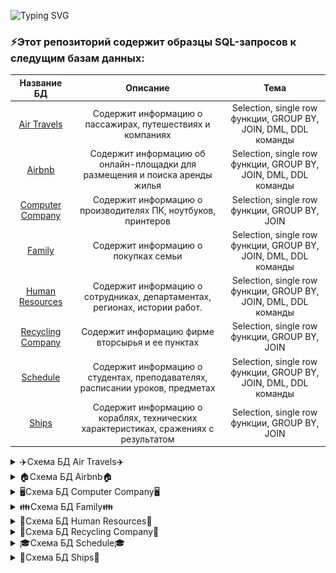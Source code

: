 ![Typing SVG](https://readme-typing-svg.herokuapp.com?color=%2356BCF8&lines=This+is+SQL+portfolio)

### ⚡Этот репозиторий содержит образцы SQL-запросов к следущим базам данных:
| Название БД       | Описание                          |Тема|
| :-------------:|:------------------------:|:-----:|
| [Air Travels](https://github.com/KunxY174/SQL/tree/main/Air-Travels)|Содержит информацию о пассажирах, путешествиях и компаниях |Selection, single row функции, GROUP BY, JOIN, DML, DDL команды|
| [Airbnb](https://github.com/KunxY174/SQL/tree/main/Airbnb)|Содержит информацию об онлайн-площадки для размещения и поиска аренды жилья |Selection, single row функции, GROUP BY, JOIN, DML, DDL команды|
| [Computer Company](https://github.com/KunxY174/SQL/tree/main/Computer-Company)|Содержит информацию о производителях ПК, ноутбуков, принтеров |Selection, single row функции, GROUP BY, JOIN|
| [Family](https://github.com/KunxY174/SQL/tree/main/Family)|Содержит информацию о покупках семьи |Selection, single row функции, GROUP BY, JOIN, DML, DDL команды|
| [Human Resources](https://github.com/KunxY174/SQL/tree/main/Human-Resources)|Содержит информацию о сотрудниках, департаментах, регионах, истории работ.|Selection, single row функции, GROUP BY, JOIN, DML, DDL команды|
| [Recycling Company](https://github.com/KunxY174/SQL/tree/main/Recycling-Company)|Содержит информацию фирме вторсырья и ее пунктах |Selection, single row функции, GROUP BY, JOIN|
| [Schedule](https://github.com/KunxY174/SQL/tree/main/Schedule)|Содержит информацию о студентах, преподавателях, расписании уроков, предметах |Selection, single row функции, GROUP BY, JOIN, DML, DDL команды|
| [Ships](https://github.com/KunxY174/SQL/tree/main/Ships)|Содержит информацию о кораблях, технических характеристиках, сражениях с результатом |Selection, single row функции, GROUP BY, JOIN|


<details><summary>✈️Схема БД Air Travels✈️</summary>
Схема БД состоит из четырех отношений:
Company (id, name)
Trip(id, company, plane, town_from, town_to, time_out, time_in)
Passenger(id, name)
Pass_in_trip(id, trip, passenger, place)
Таблица Company содержит идентификатор и название компании, осуществляющей перевозку пассажиров. Таблица Trip содержит информацию о рейсах: номер рейса, идентификатор компании, тип самолета, город отправления, город прибытия, время отправления и время прибытия. Таблица Passenger содержит идентификатор и имя пассажира. Таблица Pass_in_trip содержит информацию о полетах: номер рейса, дата вылета (день), идентификатор пассажира и место, на котором он сидел во время полета. При этом следует иметь в виду, что
- рейсы выполняются ежедневно, а длительность полета любого рейса менее суток; town_from <> town_to;
- время и дата учитывается относительно одного часового пояса;
- время отправления и прибытия указывается с точностью до минуты;
- среди пассажиров могут быть однофамильцы (одинаковые значения поля name, например, Bruce Willis);
- номер места в салоне – это число с буквой; число определяет номер ряда, буква (a – d) – место в ряду слева направо в алфавитном порядке;
- связи и ограничения показаны на схеме данных.
  
![schema](https://raw.githubusercontent.com/KunxY174/SQL/main/Schemas-DB/air-travels-schema.png)

</details>

<details><summary>🏠Схема БД Airbnb🏠</summary>
Схема БД состоит из четырех таблиц:
Reviews(id, reservation_id, rating)
Reservations(id, user_id, room_id, start_date, end_date, price, total)
Users(id, name, email, email_verified_at, passport, phone_number)
Rooms(id, home_type, address, has_tv, has_internet, has_kitchen, has_air_con, owner_id, latitude, longitude)
Упрощенная схема услуги по сдаче жилья в аренду. Users - Пользователи сервиса, Reservations - История бронирования номеров, Rooms - Доступное жилье в аренду,
Reviews - Отзывы об аренде жилья
  
![schema](https://raw.githubusercontent.com/KunxY174/SQL/main/Schemas-DB/airbnb-schema.png)

</details>

<details><summary>🖥️Схема БД Computer Company🖥️</summary>
Схема БД состоит из четырех таблиц:
Product(maker, model, type)
PC(code, model, speed, ram, hd, cd, price)
Laptop(code, model, speed, ram, hd, price, screen)
Printer(code, model, color, type, price)
Таблица Product представляет производителя (maker), номер модели (model) и тип ('PC' - ПК, 'Laptop' - ПК-блокнот или 'Printer' - принтер). Предполагается, что номера моделей в таблице Product уникальны для всех производителей и типов продуктов. В таблице PC для каждого ПК, однозначно определяемого уникальным кодом – code, указаны модель – model (внешний ключ к таблице Product), скорость - speed (процессора в мегагерцах), объем памяти - ram (в мегабайтах), размер диска - hd (в гигабайтах), скорость считывающего устройства - cd (например, '4x') и цена - price (в долларах). Таблица Laptop аналогична таблице РС за исключением того, что вместо скорости CD содержит размер экрана -screen (в дюймах). В таблице Printer для каждой модели принтера указывается, является ли он цветным - color ('y', если цветной), тип принтера - type (лазерный – 'Laser', струйный – 'Jet' или матричный – 'Matrix') и цена - price.
  
![schema](https://raw.githubusercontent.com/KunxY174/SQL/main/Schemas-DB/cc-schema.png)
  
</details>
 
<details><summary>👪Схема БД Family👪</summary>
Схема БД состоит из четырех таблиц:
FamilyMembers(member_id, status, member_name, birthday)
Goods(good_id, good_name, type)
GoodTypes(good_type_id, good_type_name)
Payments(payment_id, family_member, good, amount, unit_price, date)
Информация о семейных покупках. FamilyMembers - Члены семьи, Goods - Список существующих продуктов, GoodTypes - Типы продуктов,
Payments - Платежи за покупки
  
![schema](https://raw.githubusercontent.com/KunxY174/SQL/main/Schemas-DB/family-schema.png)
  
</details>
  
  <details><summary>🚶Схема БД Human Resources🚶</summary>
Схема БД состоит из семи таблиц:
Class(id, name)
Schedule(id, date, class, number_pair, teacher, subject, classroom)
Student(id, first_name, middle_name, last_name, birthday, address)
Student_in_class(id, class, student)
Subject(id, name)
Teacher(id, first_name, middle_name, last_name)
Timepair(id, start_pair, end_pair)
Информация о семейных покупках. Class - Список классов в школе, Schedule - Расписание занятий, Student - Студенты школы,
Student_in_class - Информация о студентах в классе, Subject - Список школьных предметов, Teacher - Список школьных учителей, Timepair - Расписание звонков
  
![schema](https://raw.githubusercontent.com/KunxY174/SQL/main/Schemas-DB/schedule-schema.png)
  
</details>
  
<details><summary>💼Схема БД Recycling Company💼</summary>
Фирма имеет несколько пунктов приема вторсырья. Каждый пункт получает деньги для их выдачи сдатчикам вторсырья. Сведения о получении денег на пунктах приема записываются в таблицу:
Income_o(point, date, inc)
Первичным ключом является (point, date). При этом в столбец date записывается только дата (без времени), т.е. прием денег (inc) на каждом пункте производится не чаще одного раза в день. Сведения о выдаче денег сдатчикам вторсырья записываются в таблицу:
Outcome_o(point, date, out)
В этой таблице также первичный ключ (point, date) гарантирует отчетность каждого пункта о выданных деньгах (out) не чаще одного раза в день.
В случае, когда приход и расход денег может фиксироваться несколько раз в день, используется другая схема с таблицами, имеющими первичный ключ code:
Income(code, point, date, inc)
Outcome(code, point, date, out)
Здесь также значения столбца date не содержат времени.
  
![schema](https://raw.githubusercontent.com/KunxY174/SQL/main/Schemas-DB/rc-schema.png)
  
</details>
  
<details><summary>🎓Схема БД Schedule🎓</summary>
Схема БД состоит из семи таблиц:
Class(id, name)
Schedule(id, date, class, number_pair, teacher, subject, classroom)
Student(id, first_name, middle_name, last_name, birthday, address)
Student_in_class(id, class, student)
Subject(id, name)
Teacher(id, first_name, middle_name, last_name)
Timepair(id, start_pair, end_pair)
Информация о семейных покупках. Class - Список классов в школе, Schedule - Расписание занятий, Student - Студенты школы,
Student_in_class - Информация о студентах в классе, Subject - Список школьных предметов, Teacher - Список школьных учителей, Timepair - Расписание звонков
  
![schema](https://raw.githubusercontent.com/KunxY174/SQL/main/Schemas-DB/schedule-schema.png)
  
</details>
  
  <details><summary>🚢Схема БД Ships🚢</summary>
Рассматривается БД кораблей, участвовавших во второй мировой войне. Имеются следующие отношения:
Classes (class, type, country, numGuns, bore, displacement)
Ships (name, class, launched)
Battles (name, date)
Outcomes (ship, battle, result)
Корабли в «классах» построены по одному и тому же проекту, и классу присваивается либо имя первого корабля, построенного по данному проекту, либо названию класса дается имя проекта, которое не совпадает ни с одним из кораблей в БД. Корабль, давший название классу, называется головным.
Отношение Classes содержит имя класса, тип (bb для боевого (линейного) корабля или bc для боевого крейсера), страну, в которой построен корабль, число главных орудий, калибр орудий (диаметр ствола орудия в дюймах) и водоизмещение ( вес в тоннах). В отношении Ships записаны название корабля, имя его класса и год спуска на воду. В отношение Battles включены название и дата битвы, в которой участвовали корабли, а в отношении Outcomes – результат участия данного корабля в битве (потоплен-sunk, поврежден - damaged или невредим - OK).
Замечания. 1) В отношение Outcomes могут входить корабли, отсутствующие в отношении Ships. 2) Потопленный корабль в последующих битвах участия не принимает.
  
![schema](https://raw.githubusercontent.com/KunxY174/SQL/main/Schemas-DB/schedule-schema.png)
  
</details>
